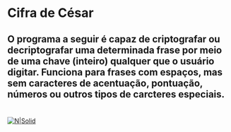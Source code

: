 # Cifra de César
## O programa a seguir é capaz de criptografar ou decriptografar uma determinada frase por meio de uma chave (inteiro) qualquer que o usuário digitar. Funciona para frases com espaços, mas sem caracteres de acentuação, pontuação, números ou outros tipos de carcteres especiais.
# 
#
#
[![N|Solid](https://miro.medium.com/max/1050/1*_VoqIhRr7qxIdq2NQj4Zfg.png)]()

